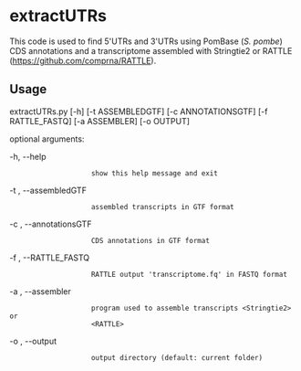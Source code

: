 # extractUTRs

This code is used to find 5'UTRs and 3'UTRs using PomBase (*S. pombe*) CDS annotations and a transcriptome assembled with Stringtie2 or RATTLE (https://github.com/comprna/RATTLE).


## Usage

extractUTRs.py [-h] [-t ASSEMBLEDGTF] [-c ANNOTATIONSGTF]
                    [-f RATTLE_FASTQ] [-a ASSEMBLER] [-o OUTPUT]


optional arguments:

  -h, --help            

                        show this help message and exit
  
  -t , --assembledGTF
  
                        assembled transcripts in GTF format
                        
  -c , --annotationsGTF 
  
                        CDS annotations in GTF format
                        
  -f , --RATTLE_FASTQ 
  
                        RATTLE output 'transcriptome.fq' in FASTQ format
                        
  -a , --assembler 
  
                        program used to assemble transcripts <Stringtie2> or
                        <RATTLE>
                        
  -o , --output 
  
                        output directory (default: current folder)
                        
